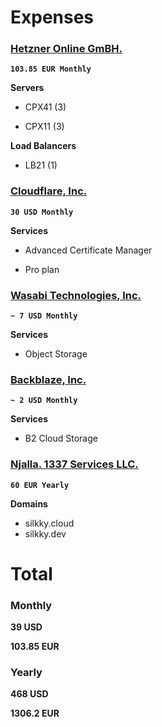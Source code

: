 # Expenses

### [Hetzner Online GmBH.](https://www.hetzner.com)

**`103.85 EUR Monthly`**

**Servers**

* CPX41 (3)

* CPX11 (3)

**Load Balancers**

* LB21 (1)

### [Cloudflare, Inc.](https://www.cloudflare.com)

**`30 USD Monthly`**

**Services**

* Advanced Certificate Manager

* Pro plan

### [Wasabi Technologies, Inc.](https://wasabi.com/)

**`~ 7 USD Monthly`**

**Services**

* Object Storage

### [Backblaze, Inc.](https://www.backblaze.com)

**`~ 2 USD Monthly`**

**Services**

* B2 Cloud Storage

### [Njalla. 1337 Services LLC.](https://njal.la)

**`60 EUR Yearly`**

**Domains**

* silkky.cloud
* silkky.dev

# Total

### Monthly

**39 USD**

**103.85 EUR**

### Yearly

**468 USD**

**1306.2 EUR**
